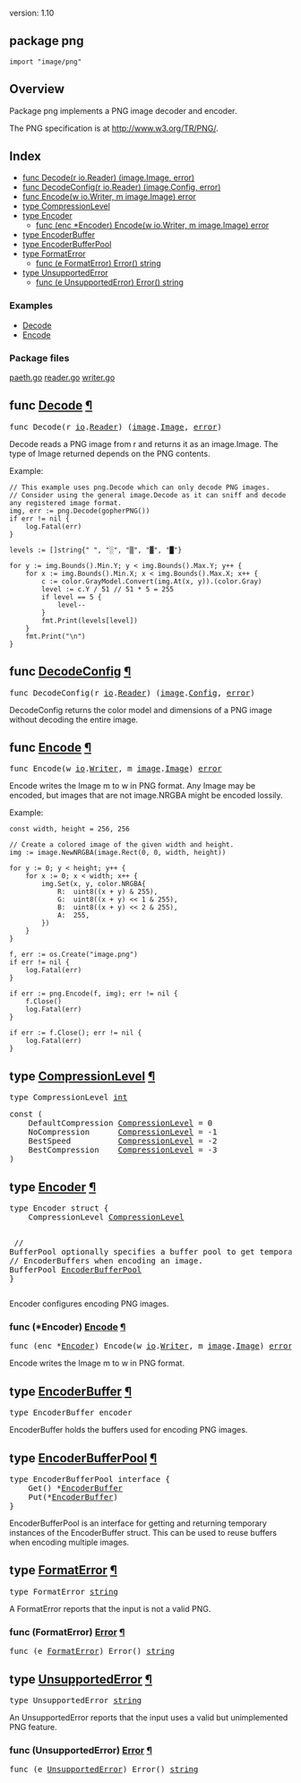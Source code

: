 version: 1.10
## package png

  `import "image/png"`

## Overview

Package png implements a PNG image decoder and encoder.

The PNG specification is at http://www.w3.org/TR/PNG/.

## Index

- [func Decode(r io.Reader) (image.Image, error)](#Decode)
- [func DecodeConfig(r io.Reader) (image.Config, error)](#DecodeConfig)
- [func Encode(w io.Writer, m image.Image) error](#Encode)
- [type CompressionLevel](#CompressionLevel)
- [type Encoder](#Encoder)
  - [func (enc *Encoder) Encode(w io.Writer, m image.Image) error](#Encoder.Encode)
- [type EncoderBuffer](#EncoderBuffer)
- [type EncoderBufferPool](#EncoderBufferPool)
- [type FormatError](#FormatError)
  - [func (e FormatError) Error() string](#FormatError.Error)
- [type UnsupportedError](#UnsupportedError)
  - [func (e UnsupportedError) Error() string](#UnsupportedError.Error)

### Examples

- [Decode](#exampleDecode)
- [Encode](#exampleEncode)

### Package files
 [paeth.go](//github.com/golang/go/blob/2ea7d3461bb41d0ae12b56ee52d43314bcdb97f9/src/image/png/paeth.go) [reader.go](//github.com/golang/go/blob/2ea7d3461bb41d0ae12b56ee52d43314bcdb97f9/src/image/png/reader.go) [writer.go](//github.com/golang/go/blob/2ea7d3461bb41d0ae12b56ee52d43314bcdb97f9/src/image/png/writer.go)

<h2 id="Decode">func <a href="//github.com/golang/go/blob/2ea7d3461bb41d0ae12b56ee52d43314bcdb97f9/src/image/png/reader.go#L942">Decode</a>
    <a href="#Decode">¶</a></h2>
<pre>func Decode(r <a href="/io/">io</a>.<a href="/io/#Reader">Reader</a>) (<a href="/image/">image</a>.<a href="/image/#Image">Image</a>, <a href="/builtin/#error">error</a>)</pre>

Decode reads a PNG image from r and returns it as an image.Image. The type of
Image returned depends on the PNG contents.

<a id="exampleDecode"></a>
Example:

    // This example uses png.Decode which can only decode PNG images.
    // Consider using the general image.Decode as it can sniff and decode any registered image format.
    img, err := png.Decode(gopherPNG())
    if err != nil {
        log.Fatal(err)
    }

    levels := []string{" ", "░", "▒", "▓", "█"}

    for y := img.Bounds().Min.Y; y < img.Bounds().Max.Y; y++ {
        for x := img.Bounds().Min.X; x < img.Bounds().Max.X; x++ {
            c := color.GrayModel.Convert(img.At(x, y)).(color.Gray)
            level := c.Y / 51 // 51 * 5 = 255
            if level == 5 {
                level--
            }
            fmt.Print(levels[level])
        }
        fmt.Print("\n")
    }

<h2 id="DecodeConfig">func <a href="//github.com/golang/go/blob/2ea7d3461bb41d0ae12b56ee52d43314bcdb97f9/src/image/png/reader.go#L966">DecodeConfig</a>
    <a href="#DecodeConfig">¶</a></h2>
<pre>func DecodeConfig(r <a href="/io/">io</a>.<a href="/io/#Reader">Reader</a>) (<a href="/image/">image</a>.<a href="/image/#Config">Config</a>, <a href="/builtin/#error">error</a>)</pre>

DecodeConfig returns the color model and dimensions of a PNG image without
decoding the entire image.

<h2 id="Encode">func <a href="//github.com/golang/go/blob/2ea7d3461bb41d0ae12b56ee52d43314bcdb97f9/src/image/png/writer.go#L513">Encode</a>
    <a href="#Encode">¶</a></h2>
<pre>func Encode(w <a href="/io/">io</a>.<a href="/io/#Writer">Writer</a>, m <a href="/image/">image</a>.<a href="/image/#Image">Image</a>) <a href="/builtin/#error">error</a></pre>

Encode writes the Image m to w in PNG format. Any Image may be encoded, but
images that are not image.NRGBA might be encoded lossily.

<a id="exampleEncode"></a>
Example:

    const width, height = 256, 256

    // Create a colored image of the given width and height.
    img := image.NewNRGBA(image.Rect(0, 0, width, height))

    for y := 0; y < height; y++ {
        for x := 0; x < width; x++ {
            img.Set(x, y, color.NRGBA{
                R:  uint8((x + y) & 255),
                G:  uint8((x + y) << 1 & 255),
                B:  uint8((x + y) << 2 & 255),
                A:  255,
            })
        }
    }

    f, err := os.Create("image.png")
    if err != nil {
        log.Fatal(err)
    }

    if err := png.Encode(f, img); err != nil {
        f.Close()
        log.Fatal(err)
    }

    if err := f.Close(); err != nil {
        log.Fatal(err)
    }

<h2 id="CompressionLevel">type <a href="//github.com/golang/go/blob/2ea7d3461bb41d0ae12b56ee52d43314bcdb97f9/src/image/png/writer.go#L43">CompressionLevel</a>
    <a href="#CompressionLevel">¶</a></h2>
<pre>type CompressionLevel <a href="/builtin/#int">int</a></pre>


<pre>const (
    <span id="DefaultCompression">DefaultCompression</span> <a href="#CompressionLevel">CompressionLevel</a> = 0
    <span id="NoCompression">NoCompression</span>      <a href="#CompressionLevel">CompressionLevel</a> = -1
    <span id="BestSpeed">BestSpeed</span>          <a href="#CompressionLevel">CompressionLevel</a> = -2
    <span id="BestCompression">BestCompression</span>    <a href="#CompressionLevel">CompressionLevel</a> = -3
)</pre>


<h2 id="Encoder">type <a href="//github.com/golang/go/blob/2ea7d3461bb41d0ae12b56ee52d43314bcdb97f9/src/image/png/writer.go#L8">Encoder</a>
    <a href="#Encoder">¶</a></h2>
<pre>type Encoder struct {
<span id="Encoder.CompressionLevel"></span>    CompressionLevel <a href="#CompressionLevel">CompressionLevel</a>

<span id="Encoder.BufferPool"></span>    <span class="comment">// BufferPool optionally specifies a buffer pool to get temporary</span>
    <span class="comment">// EncoderBuffers when encoding an image.</span>
    BufferPool <a href="#EncoderBufferPool">EncoderBufferPool</a>
}</pre>

Encoder configures encoding PNG images.

<h3 id="Encoder.Encode">func (*Encoder) <a href="//github.com/golang/go/blob/2ea7d3461bb41d0ae12b56ee52d43314bcdb97f9/src/image/png/writer.go#L519">Encode</a>
    <a href="#Encoder.Encode">¶</a></h3>
<pre>func (enc *<a href="#Encoder">Encoder</a>) Encode(w <a href="/io/">io</a>.<a href="/io/#Writer">Writer</a>, m <a href="/image/">image</a>.<a href="/image/#Image">Image</a>) <a href="/builtin/#error">error</a></pre>

Encode writes the Image m to w in PNG format.

<h2 id="EncoderBuffer">type <a href="//github.com/golang/go/blob/2ea7d3461bb41d0ae12b56ee52d43314bcdb97f9/src/image/png/writer.go#L25">EncoderBuffer</a>
    <a href="#EncoderBuffer">¶</a></h2>
<pre>type EncoderBuffer encoder</pre>

EncoderBuffer holds the buffers used for encoding PNG images.

<h2 id="EncoderBufferPool">type <a href="//github.com/golang/go/blob/2ea7d3461bb41d0ae12b56ee52d43314bcdb97f9/src/image/png/writer.go#L19">EncoderBufferPool</a>
    <a href="#EncoderBufferPool">¶</a></h2>
<pre>type EncoderBufferPool interface {
    Get() *<a href="#EncoderBuffer">EncoderBuffer</a>
    Put(*<a href="#EncoderBuffer">EncoderBuffer</a>)
}</pre>

EncoderBufferPool is an interface for getting and returning temporary instances
of the EncoderBuffer struct. This can be used to reuse buffers when encoding
multiple images.

<h2 id="FormatError">type <a href="//github.com/golang/go/blob/2ea7d3461bb41d0ae12b56ee52d43314bcdb97f9/src/image/png/reader.go#L114">FormatError</a>
    <a href="#FormatError">¶</a></h2>
<pre>type FormatError <a href="/builtin/#string">string</a></pre>

A FormatError reports that the input is not a valid PNG.

<h3 id="FormatError.Error">func (FormatError) <a href="//github.com/golang/go/blob/2ea7d3461bb41d0ae12b56ee52d43314bcdb97f9/src/image/png/reader.go#L116">Error</a>
    <a href="#FormatError.Error">¶</a></h3>
<pre>func (e <a href="#FormatError">FormatError</a>) Error() <a href="/builtin/#string">string</a></pre>


<h2 id="UnsupportedError">type <a href="//github.com/golang/go/blob/2ea7d3461bb41d0ae12b56ee52d43314bcdb97f9/src/image/png/reader.go#L121">UnsupportedError</a>
    <a href="#UnsupportedError">¶</a></h2>
<pre>type UnsupportedError <a href="/builtin/#string">string</a></pre>

An UnsupportedError reports that the input uses a valid but unimplemented PNG
feature.

<h3 id="UnsupportedError.Error">func (UnsupportedError) <a href="//github.com/golang/go/blob/2ea7d3461bb41d0ae12b56ee52d43314bcdb97f9/src/image/png/reader.go#L123">Error</a>
    <a href="#UnsupportedError.Error">¶</a></h3>
<pre>func (e <a href="#UnsupportedError">UnsupportedError</a>) Error() <a href="/builtin/#string">string</a></pre>




